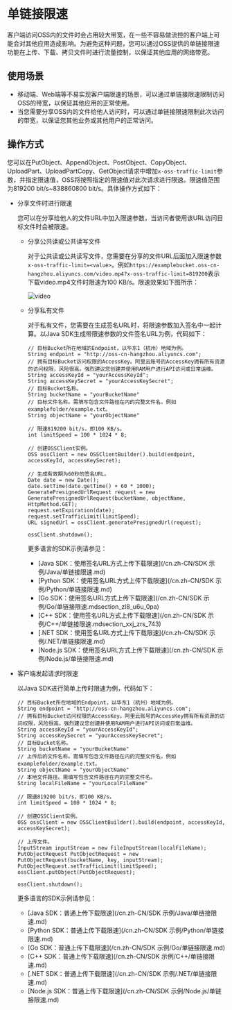 # 单链接限速

客户端访问OSS内的文件时会占用较大带宽，在一些不容易做流控的客户端上可能会对其他应用造成影响。为避免这种问题，您可以通过OSS提供的单链接限速功能在上传、下载、拷贝文件时进行流量控制，以保证其他应用的网络带宽。

## 使用场景

-   移动端、Web端等不易实现客户端限速的场景，可以通过单链接限速限制访问OSS的带宽，以保证其他应用的正常使用。
-   当您需要分享OSS内的文件给他人访问时，可以通过单链接限速限制此次访问的带宽，以保证您其他业务或其他用户的正常访问。

## 操作方式

您可以在PutObject、AppendObject、PostObject、CopyObject、UploadPart、UploadPartCopy、GetObject请求中增加`x-oss-traffic-limit`参数，并指定限速值，OSS将按照指定的限速值对此次请求进行限速。限速值范围为819200 bit/s~838860800 bit/s。具体操作方式如下：

-   分享文件时进行限速

    您可以在分享给他人的文件URL中加入限速参数，当访问者使用该URL访问目标文件时会被限速。

    -   分享公共读或公共读写文件

        对于公共读或公共读写文件，您需要在分享的文件URL后面加入限速参数`x-oss-traffic-limit=<value>`。例如`https://examplebucket.oss-cn-hangzhou.aliyuncs.com/video.mp4?x-oss-traffic-limit=819200`表示下载video.mp4文件时限速为100 KB/s。限速效果如下图所示：

        ![video](https://static-aliyun-doc.oss-accelerate.aliyuncs.com/assets/img/zh-CN/4046189061/p208908.png)

    -   分享私有文件

        对于私有文件，您需要在生成签名URL时，将限速参数加入签名中一起计算。以Java SDK生成带限速参数的文件签名URL为例，代码如下：

        ```
        // 目标Bucket所在地域的Endpoint，以华东1（杭州）地域为例。
        String endpoint = "http://oss-cn-hangzhou.aliyuncs.com";
        // 拥有目标Bucket访问权限的AccessKey。阿里云账号的AccessKey拥有所有资源的访问权限，风险很高。强烈建议您创建并使用RAM用户进行API访问或日常运维。
        String accessKeyId = "yourAccessKeyId";
        String accessKeySecret = "yourAccessKeySecret";
        // 目标Bucket名称。
        String bucketName = "yourBucketName"
        // 目标文件名称。需填写包含文件路径在内的完整文件名，例如examplefolder/example.txt。
        String objectName = "yourObjectName"
        
        // 限速819200 bit/s，即100 KB/s。
        int limitSpeed = 100 * 1024 * 8;
        
        // 创建OSSClient实例。
        OSS ossClient = new OSSClientBuilder().build(endpoint, accessKeyId, accessKeySecret);
        
        // 生成有效期为60秒的签名URL。
        Date date = new Date();
        date.setTime(date.getTime() + 60 * 1000);
        GeneratePresignedUrlRequest request = new GeneratePresignedUrlRequest(bucketName, objectName, HttpMethod.GET);
        request.setExpiration(date);
        request.setTrafficLimit(limitSpeed);
        URL signedUrl = ossClient.generatePresignedUrl(request);
        
        ossClient.shutdown();
        ```

        更多语言的SDK示例请参见：

        -   [Java SDK：使用签名URL方式上传下载限速](/cn.zh-CN/SDK 示例/Java/单链接限速.md)
        -   [Python SDK：使用签名URL方式上传下载限速](/cn.zh-CN/SDK 示例/Python/单链接限速.md)
        -   [Go SDK：使用签名URL方式上传下载限速](/cn.zh-CN/SDK 示例/Go/单链接限速.mdsection_zl8_u6u_0pa)
        -   [C++ SDK：使用签名URL方式上传下载限速](/cn.zh-CN/SDK 示例/C++/单链接限速.mdsection_xxj_zrs_743)
        -   [.NET SDK：使用签名URL方式上传下载限速](/cn.zh-CN/SDK 示例/.NET/单链接限速.md)
        -   [Node.js SDK：使用签名URL方式上传下载限速](/cn.zh-CN/SDK 示例/Node.js/单链接限速.md)
-   客户端发起请求时限速

    以Java SDK进行简单上传时限速为例，代码如下：

    ```
    // 目标Bucket所在地域的Endpoint，以华东1（杭州）地域为例。
    String endpoint = "http://oss-cn-hangzhou.aliyuncs.com";
    // 拥有目标Bucket访问权限的AccessKey。阿里云账号的AccessKey拥有所有资源的访问权限，风险很高。强烈建议您创建并使用RAM用户进行API访问或日常运维。
    String accessKeyId = "yourAccessKeyId";
    String accessKeySecret = "yourAccessKeySecret";
    // 目标Bucket名称。
    String bucketName = "yourBucketName"
    // 上传后的文件名称。需填写包含文件路径在内的完整文件名，例如examplefolder/example.txt。
    String objectName = "yourObjectName"
    // 本地文件路径。需填写包含文件路径在内的完整文件名。
    String localFileName = "yourLocalFileName"
    
    // 限速819200 bit/s，即100 KB/s。
    int limitSpeed = 100 * 1024 * 8;
    
    // 创建OSSClient实例。
    OSS ossClient = new OSSClientBuilder().build(endpoint, accessKeyId, accessKeySecret);
    
    // 上传文件。
    InputStream inputStream = new FileInputStream(localFileName);
    PutObjectRequest PutObjectRequest = new PutObjectRequest(bucketName, key, inputStream);
    PutObjectRequest.setTrafficLimit(limitSpeed);
    ossClient.putObject(PutObjectRequest);
    
    ossClient.shutdown();
    ```

    更多语言的SDK示例请参见：

    -   [Java SDK：普通上传下载限速](/cn.zh-CN/SDK 示例/Java/单链接限速.md)
    -   [Python SDK：普通上传下载限速](/cn.zh-CN/SDK 示例/Python/单链接限速.md)
    -   [Go SDK：普通上传下载限速](/cn.zh-CN/SDK 示例/Go/单链接限速.md)
    -   [C++ SDK：普通上传下载限速](/cn.zh-CN/SDK 示例/C++/单链接限速.md)
    -   [.NET SDK：普通上传下载限速](/cn.zh-CN/SDK 示例/.NET/单链接限速.md)
    -   [Node.js SDK：普通上传下载限速](/cn.zh-CN/SDK 示例/Node.js/单链接限速.md)

